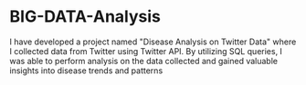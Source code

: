 # BIG-DATA-Analysis
I have developed a project named "Disease Analysis on Twitter Data" where I collected data from Twitter using Twitter API. By utilizing SQL queries, I was able to perform analysis on the data collected and gained valuable insights into disease trends and patterns
